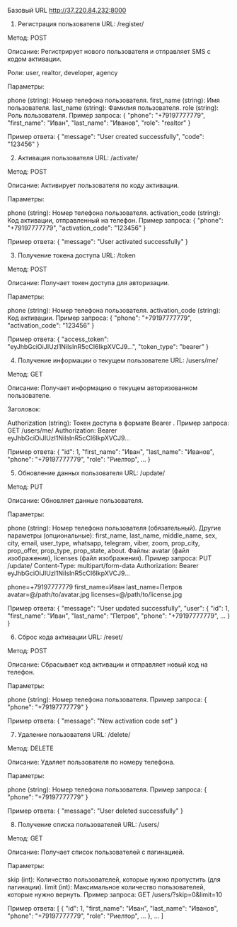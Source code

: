 Базовый URL
http://37.220.84.232:8000

1. Регистрация пользователя
URL: /register/

Метод: POST

Описание: Регистрирует нового пользователя и отправляет SMS с кодом активации.

Роли: user, realtor, developer, agency

Параметры:

phone (string): Номер телефона пользователя.
first_name (string): Имя пользователя.
last_name (string): Фамилия пользователя.
role (string): Роль пользователя.
Пример запроса:
{
"phone": "+79197777779",
"first_name": "Иван",
"last_name": "Иванов",
"role": "realtor"
}

Пример ответа:
{
"message": "User created successfully",
"code": "123456"
}

2. Активация пользователя
URL: /activate/

Метод: POST

Описание: Активирует пользователя по коду активации.

Параметры:

phone (string): Номер телефона пользователя.
activation_code (string): Код активации, отправленный на телефон.
Пример запроса:
{
"phone": "+79197777779",
"activation_code": "123456"
}

Пример ответа:
{
"message": "User activated successfully"
}

3. Получение токена доступа
URL: /token

Метод: POST

Описание: Получает токен доступа для авторизации.

Параметры:

phone (string): Номер телефона пользователя.
activation_code (string): Код активации.
Пример запроса:
{
"phone": "+79197777779",
"activation_code": "123456"
}

Пример ответа:
{
"access_token": "eyJhbGciOiJIUzI1NiIsInR5cCI6IkpXVCJ9...",
"token_type": "bearer"
}

4. Получение информации о текущем пользователе
URL: /users/me/

Метод: GET

Описание: Получает информацию о текущем авторизованном пользователе.

Заголовок:

Authorization (string): Токен доступа в формате Bearer <token>.
Пример запроса:
GET /users/me/
Authorization: Bearer eyJhbGciOiJIUzI1NiIsInR5cCI6IkpXVCJ9...

Пример ответа:
{
"id": 1,
"first_name": "Иван",
"last_name": "Иванов",
"phone": "+79197777779",
"role": "Риелтор",
...
}

5. Обновление данных пользователя
URL: /update/

Метод: PUT

Описание: Обновляет данные пользователя.

Параметры:

phone (string): Номер телефона пользователя (обязательный).
Другие параметры (опциональные): first_name, last_name, middle_name, sex, city, email, user_type, whatsapp, telegram, viber, zoom, prop_city, prop_offer, prop_type, prop_state, about.
Файлы: avatar (файл изображения), licenses (файл изображения).
Пример запроса:
PUT /update/
Content-Type: multipart/form-data
Authorization: Bearer eyJhbGciOiJIUzI1NiIsInR5cCI6IkpXVCJ9...

phone=+79197777779
first_name=Иван
last_name=Петров
avatar=@/path/to/avatar.jpg
licenses=@/path/to/license.jpg

Пример ответа:
{
"message": "User updated successfully",
"user": {
"id": 1,
"first_name": "Иван",
"last_name": "Петров",
"phone": "+79197777779",
...
}
}

6. Сброс кода активации
URL: /reset/

Метод: POST

Описание: Сбрасывает код активации и отправляет новый код на телефон.

Параметры:

phone (string): Номер телефона пользователя.
Пример запроса:
{
"phone": "+79197777779"
}

Пример ответа:
{
"message": "New activation code set"
}

7. Удаление пользователя
URL: /delete/

Метод: DELETE

Описание: Удаляет пользователя по номеру телефона.

Параметры:

phone (string): Номер телефона пользователя.
Пример запроса:
{
"phone": "+79197777779"
}

Пример ответа:
{
"message": "User deleted successfully"
}

8. Получение списка пользователей
URL: /users/

Метод: GET

Описание: Получает список пользователей с пагинацией.

Параметры:

skip (int): Количество пользователей, которые нужно пропустить (для пагинации).
limit (int): Максимальное количество пользователей, которые нужно вернуть.
Пример запроса:
GET /users/?skip=0&limit=10

Пример ответа:
[
{
"id": 1,
"first_name": "Иван",
"last_name": "Иванов",
"phone": "+79197777779",
"role": "Риелтор",
...
},
...
]